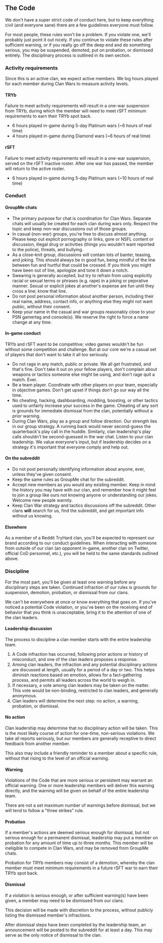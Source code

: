 ## The Code

We don't have a super strict code of conduct here, but to keep everything civil (and everyone sane) there are a few guidelines everyone must follow.

For most people, these rules won't be a problem. If you violate one, we'll probably just point it out nicely. If you continue to violate these rules after sufficient warning, or if you really go off the deep end and do something serious, you may be suspended, demoted, put on probation, or dismissed entirely. The disciplinary process is outlined in its own section.

### Activity requirements
Since this is an active clan, we expect active members. We log hours played for each member during Clan Wars to measure activity levels. 

#### TRYb
Failure to meet activity requirements will result in a one-war suspension from TRYb, during which the member will need to meet rSFT minimum requirements to earn their TRYb spot back.

- 6 hours played in-game during 5-day Platinum wars (~6 hours of real time)
- 4 hours played in-game during Diamond wars (~6 hours of real time)

#### rSFT
Failure to meet activity requirements will result in a one-war suspension, served on the rSFT inactive roster. After one war has passed, the member will return to the active roster.

- 6 hours played in-game during 5-day Platinum wars (~10 hours of real time)

### Conduct

#### GroupMe chats
- The primary purpose for chat is coordination for Clan Wars. Separate chats will usually be created for each clan during wars only. Respect the topic and keep non-war discussions out of those groups.
- In casual (non-war) groups, you're free to discuss almost anything. Please keep out explicit pornography or links, gore or NSFL content or discussion, illegal drug or activities (things you wouldn't want reported to the police), threats, and bullying.
- As a close-knit group, discussions will contain lots of banter, teasing, and joking. This should always be in good fun, being mindful of the line between fun and hurtful that could be crossed. If you think you might have been out of line, apologize and tone it down a notch.
- Swearing is generally accepted, but try to refrain from using explicitly racial or sexual terms or phrases (e.g. rape) in a joking or pejorative manner. Sexual or explicit jokes at another's expense are fun until they cross a line; know that line.
- Do not post personal information about another person, including their real name, address, contact info, or anything else they might not want public, without their consent.
- Keep your name in the casual and war groups reasonably close to your PSN gamertag and console(s). We reserve the right to force a name change at any time.

#### In-game conduct
TRYb and rSFT want to be competitive; video games wouldn't be fun without some competition and challenge. But at our core we're a casual set of players that don't want to take it all too seriously.

- Do not rage in any match, public or private. We all get frustrated, and that's fine. Don't take it out on your fellow players, don't complain about weapons or tactics someone else might be using, and don't rage quit a match. Ever.
- Be a team player. Coordinate with other players on your team, especially in objective games. Don't get upset if things don't go our way all the time.
- No cheating, hacking, dashboarding, modding, boosting, or other tactics used to unfairly increase your success in the game. Cheating of any sort is grounds for immediate dismissal from the clan, potentially without a prior warning.
- During Clan Wars, play as a group and follow direction. Our strength lies in our group strategy. A running back would never second-guess the quarterback's play call in the huddle. Similarly, clan leadership's play calls shouldn't be second-guessed in the war chat. Listen to your clan leadership. We value everyone's input, but if leadership decides on a strategy it's important that everyone comply and help out. 

#### On the subreddit
- Do not post personally identifying information about anyone, ever, unless they've given consent.
- Keep the same rules as GroupMe chat for the subreddit.
- Accept new members as you would any existing member. Keep in mind the history you may have with our clan, and remember how it might feel to join a group like ours not knowing anyone or understanding our jokes. Welcome new people warmly.
- Keep Clan War strategy and tactics discussions off the subreddit. Other clans **will** search for us, find the subreddit, and get important info without us knowing.

#### Elsewhere
As a member of a Reddit TryHard clan, you'll be expected to represent our brand according to our conduct guidelines. When interacting with someone from outside of our clan (an opponent in-game, another clan on Twitter, official CoD personnel, etc.), you will be held to the same standards outlined above.

### Discipline

For the most part, you'll be given at least one warning before any disciplinary steps are taken. Continued infraction of our rules is grounds for suspension, demotion, probation, or dismissal from our clans.

We can't be everywhere at once or know everything that goes on. If you've noticed a potential Code violation, or you've been on the receiving end of behavior that you think is unacceptable, bring it to the attention of one of the clan leaders.

#### Leadership discussion
The process to discipline a clan member starts with the entire leadership team.

1. A Code infraction has occurred, following prior actions or history of misconduct, and one of the clan leaders proposes a response.
2. Among clan leaders, the infraction and any potential disciplinary actions are discussed at length, usually for a period of a day or two. This helps diminish reactions based on emotion, allows for a fact-gathering process, and permits all leaders across the world to weigh in.
3. If necessary, a vote among clan leaders may be taken on the matter. This vote would be non-binding, restricted to clan leaders, and generally anonymous. 
4. Clan leaders will determine the next step: no action, a warning, probation, or dismissal.

#### No action
Clan leadership may determine that no disciplinary action will be taken. This is the most likely course of action for one-time, non-serious violations. We take all reports seriously, but our members are generally receptive to direct feedback from another member.

This also may include a friendly reminder to a member about a specific rule, without that rising to the level of an official warning.

#### Warning
Violations of the Code that are more serious or persistent may warrant an official warning. One or more leadership members will deliver this warning directly, and the warning will be given on behalf of the entire leadership team.

There are not a set maximum number of warnings before dismissal, but we will tend to follow a "three strikes" rule. 

#### Probation
If a member's actions are deemed serious enough for dismissal, but not serious enough for a permanent dismissal, leadership may put a member on probation for any amount of time up to three months. This member will be ineligible to compete in Clan Wars, and may be removed from GroupMe chats.

Probation for TRYb members may consist of a demotion, whereby the clan member must meet minimum requirements in a future rSFT war to earn their TRYb spot back.

#### Dismissal
If a violation is serious enough, or after sufficient warning(s) have been given, a member may need to be dismissed from our clans.

This decision will be made with discretion to the process, without publicly listing the dismissed member's infractions. 

After dismissal steps have been completed by the leadership team, an announcement will be posted to the subreddit for at least a day. This may serve as the only notice of dismissal to the clan.